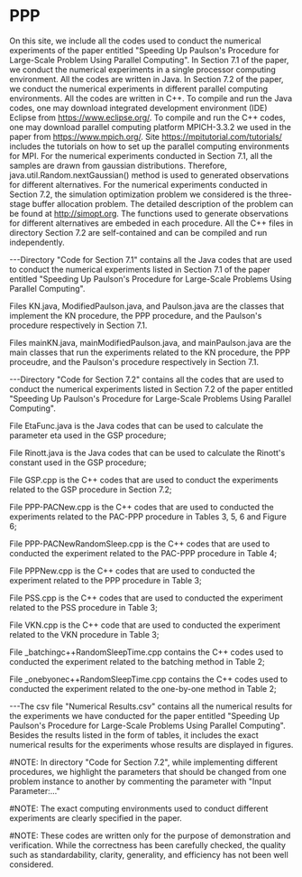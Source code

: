 # PPP
On this site, we include all the codes used to conduct the numerical experiments of the paper entitled "Speeding Up Paulson's Procedure for Large-Scale Problem Using Parallel Computing". In Section 7.1 of the paper, we conduct the numerical experiments in a single processor computing environment. All the codes are written in Java. In Section 7.2 of the paper, we conduct the numerical experiments in different parallel computing environments. All the codes are written in C++. To compile and run the Java codes, one may download integrated development environment (IDE) Eclipse from https://www.eclipse.org/. To compile and run the C++ codes, one may download parallel computing platform MPICH-3.3.2 we used in the paper from https://www.mpich.org/. Site https://mpitutorial.com/tutorials/ includes the tutorials on how to set up the parallel computing environments for MPI. For the numerical experiments conducted in Section 7.1, all the samples are drawn from gaussian distributions. Therefore, java.util.Random.nextGaussian() method is used to generated observations for different alternatives. For the numerical experiments conducted in Section 7.2, the simulation optimization problem we considered is the three-stage buffer allocation problem. The detailed description of the problem can be found at http://simopt.org. The functions used to generate observations for different alternatives are embeded in each procedure. All the C++ files in directory Section 7.2 are self-contained and  can be compiled and run independently. 


---Directory "Code for Section 7.1" contains all the Java codes that are used to conduct the numerical experiments listed in Section 7.1 of the paper entitled "Speeding Up Paulson's Procedure for Large-Scale Problems Using Parallel Computing". 

Files KN.java, ModifiedPaulson.java, and Paulson.java are the classes that implement the KN procedure, the PPP procedure, and the Paulson's procedure respectively in Section 7.1.

Files mainKN.java, mainModifiedPaulson.java, and mainPaulson.java are the main classes that run the experiments related to the KN procedure, the PPP proceudre, and the Paulson's procedure respectively in Section 7.1.

---Directory "Code for Section 7.2" contains all the codes that are used to conduct the numerical experiments listed in Section 7.2 of the paper entitled "Speeding Up Paulson's Procedure for Large-Scale Problems Using Parallel Computing".
  
  File EtaFunc.java is the Java codes that can be used to calculate the parameter eta used in the GSP procedure;
  
  File Rinott.java is the Java codes that can be used to calculate the Rinott's constant used in the GSP procedure;
  
  File GSP.cpp is the C++ codes that are used to conduct the experiments related to the GSP procedure in Section 7.2;
  
  File PPP-PACNew.cpp is the C++ codes that are used to conducted the experiments related to the PAC-PPP procedure in Tables 3, 5, 6 and Figure 6;
  
  File PPP-PACNewRandomSleep.cpp is the C++ codes that are used to conducted the experiment related to the PAC-PPP procedure in Table 4;
  
  File PPPNew.cpp is the C++ codes that are used to conducted the experiment related to the PPP procedure in Table 3;
  
  File PSS.cpp is the C++ codes that are used to conducted the experiment related to the PSS procedure in Table 3;
  
  File VKN.cpp is the C++ code that are used to conducted the experiment related to the VKN procedure in Table 3;
  
  File \_batchingc++RandomSleepTime.cpp contains the C++ codes used to conducted the experiment related to the batching method in Table 2;
  
  File \_onebyonec++RandomSleepTime.cpp contains the C++ codes used to conducted the experiment related to the one-by-one method in Table 2;


---The csv file "Numerical Results.csv" contains all the numerical results for the experiments we have conducted for the paper entitled "Speeding Up Paulson's Procedure for Large-Scale Problems Using Parallel Computing". Besides the results listed in the form of tables, it includes the exact numerical results for the experiments whose results are displayed in figures.



#NOTE: In directory "Code for Section 7.2", while implementing different procedures, we highlight the parameters that should be changed from one problem instance to another by commenting the parameter with "Input Parameter:..."

#NOTE: The exact computing environments used to conduct different experiments are clearly specified in the paper.

#NOTE: These codes are written only for the purpose of demonstration and verification. While the correctness has been carefully checked, the quality such as standardability,
clarity, generality, and efficiency has not been well considered.
